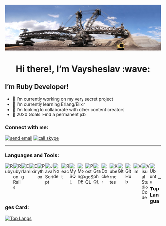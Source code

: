 [![Bagger 288](https://raw.githubusercontent.com/KVexcavator/KVexcavator/master/assets/Bagger288.jpg)](https://ruby-doc.org)

<h1 align='center'> Hi there!, I’m Vaysheslav :wave:</h1>

## I’m Ruby Developer!
- 🔭 I’m currently working on my very secret project
- 🌱 I’m currently learning Erlang/Elixir
- 👯 I’m looking to collaborate with other content creators
- 🥅 2020 Goals: Find a permanent job

### Connect with me: 

<a href="mailto:str_token@mail.ru" ><img  alt="send email" width="22px" src="https://cdn.svgporn.com/logos/google-gmail.svg" /></a>
<a href="skype:kvstudent?call" ><img  alt="call skype" width="22px" src="https://cdn.svgporn.com/logos/skype.svg" /></a>
<br/>

---

### Languages and Tools:

[<img align="left" alt="Ruby" width="26px" src="https://cdn.svgporn.com/logos/ruby.svg" />](https://www.ruby-lang.org/en/)
[<img align="left" alt="Ruby on Rails" width="26px" src="https://cdn.svgporn.com/logos/rails.svg" />](https://rubyonrails.org/)
[<img align="left" alt="Erlang" width="26px" src="https://cdn.svgporn.com/logos/erlang.svg" />](https://www.erlang.org/)
[<img align="left" alt="Elixir" width="26px" src="https://www.vectorlogo.zone/logos/elixir-lang/elixir-lang-icon.svg" />](https://elixir-lang.org/)
[<img align="left" alt="Python" width="26px" src="https://cdn.svgporn.com/logos/python.svg" />](https://www.python.org/)
[<img align="left" alt="JavaScript" width="26px" src="https://cdn.svgporn.com/logos/javascript.svg" />](https://developer.mozilla.org/en-US/docs/Web/JavaScript)
[<img align="left" alt="Node" width="26px" src="https://cdn.svgporn.com/logos/nodejs-icon.svg" />](https://nodejs.org/en/)
[<img align="left" alt="React" width="26px" src="https://cdn.svgporn.com/logos/react.svg" />](https://reactjs.org/)
[<img align="left" alt="MySQL" width="26px" src="https://cdn.svgporn.com/logos/mysql.svg" />](https://dev.mysql.com/)
[<img align="left" alt="MongoDB" width="26px" src="https://cdn.svgporn.com/logos/mongodb.svg" />](https://www.mongodb.com/)
[<img align="left" alt="PostgeSQL" width="26px" src="https://cdn.svgporn.com/logos/postgresql.svg" />](https://www.postgresql.org/)
[<img align="left" alt="GraphQL" width="26px" src="https://cdn.svgporn.com/logos/graphql.svg" />](https://graphql.org/)
[<img align="left" alt="Docker" width="26px" src="https://cdn.svgporn.com/logos/docker-icon.svg" />](https://www.docker.com/)
[<img align="left" alt="Kubernetes" width="26px" src="https://cdn.svgporn.com/logos/kubernetes.svg" />](https://kubernetes.io/)
[<img align="left" alt="Git" width="26px" src="https://cdn.svgporn.com/logos/git-icon.svg" />](https://git-scm.com/)
[<img align="left" alt="GitHub" width="26px" src="https://cdn.svgporn.com/logos/github-icon.svg" />](https://github.com/)
[<img align="left" alt="Vim" width="26px" src="https://cdn.svgporn.com/logos/vim.svg" />](https://www.vim.org/)
[<img align="left" alt="Visual Studio Code" width="26px" src="https://cdn.svgporn.com/logos/visual-studio-code.svg" />](https://code.visualstudio.com/)
[<img align="left" alt="Ubuntu" width="26px" src="https://cdn.svgporn.com/logos/ubuntu.svg" />](https://ubuntu.com/)

<br />
<br />

---

### Top Languages Card:

[![Top Langs](https://github-readme-stats.vercel.app/api/top-langs/?username=KVexcavator&layout=compact)](https://github.com/anuraghazra/github-readme-stats)
